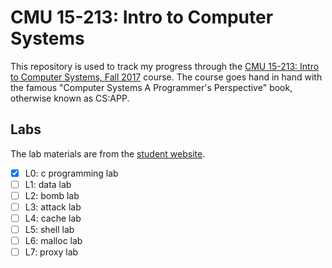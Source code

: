 # CMU 15-213: Intro to Computer Systems

This repository is used to track my progress through the [CMU 15-213: Intro to Computer Systems, Fall 2017](https://www.cs.cmu.edu/afs/cs/academic/class/15213-f17/www/schedule.html) course. The course goes hand in hand with the famous "Computer Systems A Programmer's Perspective" book, otherwise known as CS:APP.

## Labs

The lab materials are from the [student website](http://csapp.cs.cmu.edu/3e/labs.html).

- [x] L0: c programming lab
- [ ] L1: data lab
- [ ] L2: bomb lab
- [ ] L3: attack lab
- [ ] L4: cache lab
- [ ] L5: shell lab
- [ ] L6: malloc lab
- [ ] L7: proxy lab
